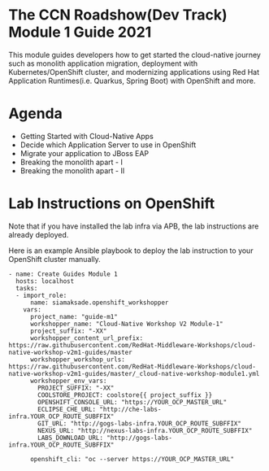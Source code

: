 The CCN Roadshow(Dev Track) Module 1 Guide 2021
===
This module guides developers how to get started the cloud-native journey such as monolith application migration, deployment with Kubernetes/OpenShift cluster, 
and modernizing applications using Red Hat Application Runtimes(i.e. Quarkus, Spring Boot) with OpenShift and more.

Agenda
===
* Getting Started with Cloud-Native Apps
* Decide which Application Server to use in OpenShift
* Migrate your application to JBoss EAP
* Breaking the monolith apart - I
* Breaking the monolith apart - II

Lab Instructions on OpenShift
===

Note that if you have installed the lab infra via APB, the lab instructions are already deployed.

Here is an example Ansible playbook to deploy the lab instruction to your OpenShift cluster manually.

```
- name: Create Guides Module 1
  hosts: localhost
  tasks:
  - import_role:
      name: siamaksade.openshift_workshopper
    vars:
      project_name: "guide-m1"
      workshopper_name: "Cloud-Native Workshop V2 Module-1"
      project_suffix: "-XX"
      workshopper_content_url_prefix: https://raw.githubusercontent.com/RedHat-Middleware-Workshops/cloud-native-workshop-v2m1-guides/master
      workshopper_workshop_urls: https://raw.githubusercontent.com/RedHat-Middleware-Workshops/cloud-native-workshop-v2m1-guides/master/_cloud-native-workshop-module1.yml
      workshopper_env_vars:
        PROJECT_SUFFIX: "-XX"
        COOLSTORE_PROJECT: coolstore{{ project_suffix }}
        OPENSHIFT_CONSOLE_URL: "https://YOUR_OCP_MASTER_URL"
        ECLIPSE_CHE_URL: "http://che-labs-infra.YOUR_OCP_ROUTE_SUBFFIX"
        GIT_URL: "http://gogs-labs-infra.YOUR_OCP_ROUTE_SUBFFIX"
        NEXUS_URL: "http://nexus-labs-infra.YOUR_OCP_ROUTE_SUBFFIX"
        LABS_DOWNLOAD_URL: "http://gogs-labs-infra.YOUR_OCP_ROUTE_SUBFFIX"
         
      openshift_cli: "oc --server https://YOUR_OCP_MASTER_URL"
```